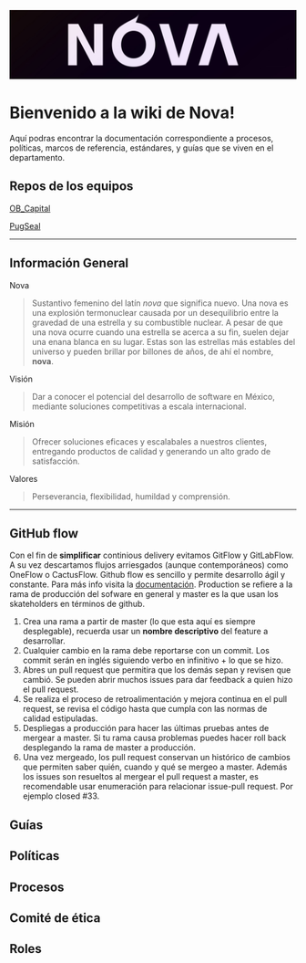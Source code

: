 ![](https://raw.githubusercontent.com/novaDepto/Nova/master/Desarrollo%20de%20departamento/Marketing%20y%20comunicaci%C3%B3n/Imagen%20Corporativa/Im%C3%A1genes/NOVA_banner.jpg)
# Bienvenido a la wiki de Nova!
Aquí podras encontrar la documentación correspondiente a procesos, políticas, marcos de referencia, estándares, y guías que se viven en el departamento.
## Repos de los equipos
[OB_Capital](https://github.com/novaDepto/OB_Capital)

[PugSeal](https://github.com/novaDepto/PugSeal)
***
## Información General
Nova
>Sustantivo femenino del latín _nova_ que significa nuevo. Una nova es una explosión termonuclear causada por un desequilibrio entre la gravedad de una estrella y su combustible nuclear. A pesar de que una nova ocurre cuando una estrella se acerca a su fin, suelen dejar una enana blanca​ en su lugar. Estas son las estrellas más estables del universo y pueden brillar por billones de años, de ahí el nombre, **nova**.

Visión

> Dar a conocer el potencial del desarrollo de software en México, mediante soluciones competitivas a escala internacional.

Misión

> Ofrecer soluciones eficaces y escalabales a nuestros clientes, entregando productos de calidad y generando un alto grado de satisfacción.

Valores
> Perseverancia, flexibilidad, humildad y comprensión.

***

## GitHub flow
Con el fin de **simplificar** continious delivery evitamos GitFlow y GitLabFlow. A su vez descartamos flujos arriesgados (aunque contemporáneos) como OneFlow o CactusFlow. Github flow es sencillo y permite desarrollo ágil y constante. Para más info visita la [documentación](https://guides.github.com/introduction/flow/).
Production se refiere a la rama de producción del sofware en general y master es la que usan los skateholders en términos de github.
1. Crea una rama a partir de master (lo que esta aquí es siempre desplegable), recuerda usar un **nombre descriptivo** del feature a desarrollar.
2. Cualquier cambio en la rama debe reportarse con un commit. Los commit serán en inglés siguiendo verbo en infinitivo + lo que se hizo.
3. Abres un pull request que permitira que los demás sepan y revisen que cambió. Se pueden abrir muchos issues para dar feedback a quien hizo el pull request.
4. Se realiza el proceso de retroalimentación y mejora continua en el pull request, se revisa el código hasta que cumpla con las normas de calidad estipuladas.
5. Despliegas a producción para hacer las últimas pruebas antes de mergear a master. Si tu rama causa problemas puedes hacer roll back desplegando la rama de master a producción.
6. Una vez mergeado, los pull request conservan un histórico de cambios que permiten saber quién, cuando y qué se mergeo a master. Además los issues son resueltos al mergear el pull request a master, es recomendable usar enumeración para relacionar issue-pull request. Por ejemplo closed #33.
## Guías
## Políticas
## Procesos
## Comité de ética
## Roles